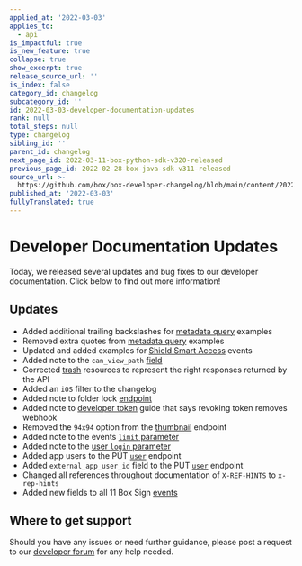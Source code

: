 ```yaml
---
applied_at: '2022-03-03'
applies_to:
  - api
is_impactful: true
is_new_feature: true
collapse: true
show_excerpt: true
release_source_url: ''
is_index: false
category_id: changelog
subcategory_id: ''
id: 2022-03-03-developer-documentation-updates
rank: null
total_steps: null
type: changelog
sibling_id: ''
parent_id: changelog
next_page_id: 2022-03-11-box-python-sdk-v320-released
previous_page_id: 2022-02-28-box-java-sdk-v311-released
source_url: >-
  https://github.com/box/box-developer-changelog/blob/main/content/2022/03-03-developer-documentation-updates.md
published_at: '2022-03-03'
fullyTranslated: true
---
```

# Developer Documentation Updates

Today, we released several updates and bug fixes to our developer documentation. Click below to find out more information!

<!-- more -->

## Updates

* Added additional trailing backslashes for [metadata query][mq] examples
* Removed extra quotes from [metadata query][mq] examples
* Updated and added examples for [Shield Smart Access][shield] events
* Added note to the `can_view_path` [field][collab]
* Corrected [trash][trash] resources to represent the right responses returned by the API
* Added an `iOS` filter to the changelog
* Added note to folder lock [endpoint][folder-lock]
* Added note to [developer token][dt] guide that says revoking token removes webhook
* Removed the `94x94` option from the [thumbnail][tn] endpoint
* Added note to the events [`limit` parameter][ge]
* Added note to the [user `login` parameter][ue]
* Added app users to the PUT [`user`][ue] endpoint
* Added `external_app_user_id` field to the PUT [`user`][ue] endpoint
* Changed all references throughout documentation of `X-REF-HINTS` to `x-rep-hints`
* Added new fields to all 11 Box Sign [events][sign]

## Where to get support

Should you have any issues or need further guidance, please post a request to
our [developer forum][1] for any help needed.

[1]: https://support.box.com/hc/en-us/community/topics/360001932973-Platform-and-Developer-Forum

[mq]: g://metadata/queries/create

[shield]: g://events/event-triggers/shield-alert-events/#smart-access

[collab]: e://post-collaborations/#param-can_view_path

[trash]: e://get-folders-id-trash

[folder-lock]: r://folder-lock

[dt]: g://authentication/tokens/developer-tokens

[tn]: e://get-files-id-thumbnail-id

[ge]: e://get-events/#param-limit

[ue]: e://put-users-id/#param-login

[sign]: g://events/event-triggers/sign-events
